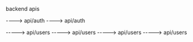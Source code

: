 backend apis

----> api/auth ----> api/auth

-----> api/users -----> api/users -----> api/users -----> api/users
